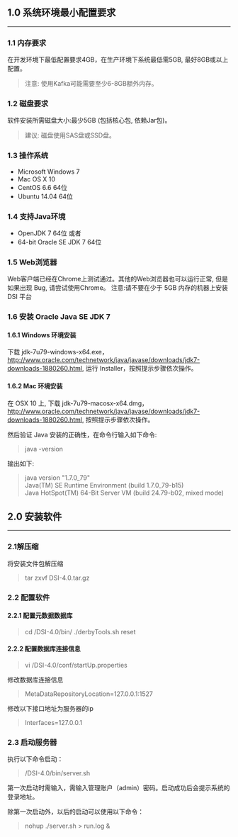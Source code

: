 ## 1.0 系统环境最小配置要求
----------------------------------------------

### 1.1 内存要求

在开发环境下最低配置要求4GB，在生产环境下系统最低需5GB, 最好8GB或以上配置。
> 注意: 使用Kafka可能需要至少6-8GB额外内存。 

### 1.2 磁盘要求

软件安装所需磁盘大小:最少5GB (包括核心包, 依赖Jar包)。
> 建议: 磁盘使用SAS盘或SSD盘。

### 1.3 操作系统

* Microsoft Windows 7 
* Mac OS X 10 
* CentOS 6.6 64位 
* Ubuntu 14.04 64位

### 1.4 支持Java环境

* OpenJDK 7 64位 或者
* 64-bit Oracle SE JDK 7 64位

### 1.5 Web浏览器

Web客户端已经在Chrome上测试通过。其他的Web浏览器也可以运行正常, 但是如果出现 Bug, 请尝试使用Chrome。
注意:请不要在少于 5GB 内存的机器上安装 DSI 平台

### 1.6 安装 Oracle Java SE JDK 7

#### 1.6.1 Windows 环境安装

下载 jdk-7u79-windows-x64.exe， http://www.oracle.com/technetwork/java/javase/downloads/jdk7-downloads-1880260.html, 运行 Installer，按照提示步骤依次操作。

#### 1.6.2 Mac 环境安装
在 OSX 10 上, 下载 jdk-7u79-macosx-x64.dmg， http://www.oracle.com/technetwork/java/javase/downloads/jdk7-downloads-1880260.html, 按照提示步骤依次操作。

然后验证 Java 安装的正确性，在命令行输入如下命令: </br>

> java -version </br>

输出如下: </br>

> java version "1.7.0_79" </br>
> Java(TM) SE Runtime Environment (build 1.7.0_79-b15) </br>
> Java HotSpot(TM) 64-Bit Server VM (build 24.79-b02, mixed mode) </br>


</p>
</p>

## 2.0 安装软件
----------------------------------------------
### 2.1解压缩

将安装文件包解压缩
> tar zxvf DSI-4.0.tar.gz

### 2.2 配置软件
#### 2.2.1 配置元数据数据库

> cd /DSI-4.0/bin/
> ./derbyTools.sh  reset

#### 2.2.2 配置数据库连接信息

> vi /DSI-4.0/conf/startUp.properties

修改数据库连接信息
> MetaDataRepositoryLocation=127.0.0.1\:1527

修改以下接口地址为服务器的ip
> Interfaces=127.0.0.1

### 2.3 启动服务器

执行以下命令启动：
> /DSI-4.0/bin/server.sh </br>

第一次启动时需输入，需输入管理账户（admin）密码。启动成功后会提示系统的登录地址。

除第一次启动外，以后的启动可以使用以下命令：
> nohup ./server.sh > run.log &






